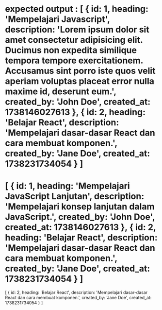 expected output : 
[
  {
    id: 1,
    heading: 'Mempelajari Javascript',
    description: 'Lorem ipsum dolor sit amet consectetur adipisicing elit. Ducimus non expedita similique tempora tempore exercitationem. Accusamus sint porro iste quos velit aperiam voluptas placeat error nulla maxime id, deserunt eum.',
    created_by: 'John Doe',
    created_at: 1738146027613
  },
  {
    id: 2,
    heading: 'Belajar React',
    description: 'Mempelajari dasar-dasar React dan cara membuat komponen.',
    created_by: 'Jane Doe',
    created_at: 1738231734054
  }
]
=================================================================================================================
[
  {
    id: 1,
    heading: 'Mempelajari JavaScript Lanjutan',
    description: 'Mempelajari konsep lanjutan dalam JavaScript.',
    created_by: 'John Doe',
    created_at: 1738146027613
  },
  {
    id: 2,
    heading: 'Belajar React',
    description: 'Mempelajari dasar-dasar React dan cara membuat komponen.',
    created_by: 'Jane Doe',
    created_at: 1738231734054
  }
]
=================================================================================================================
[
  {
    id: 2,
    heading: 'Belajar React',
    description: 'Mempelajari dasar-dasar React dan cara membuat komponen.',
    created_by: 'Jane Doe',
    created_at: 1738231734054
  }
]